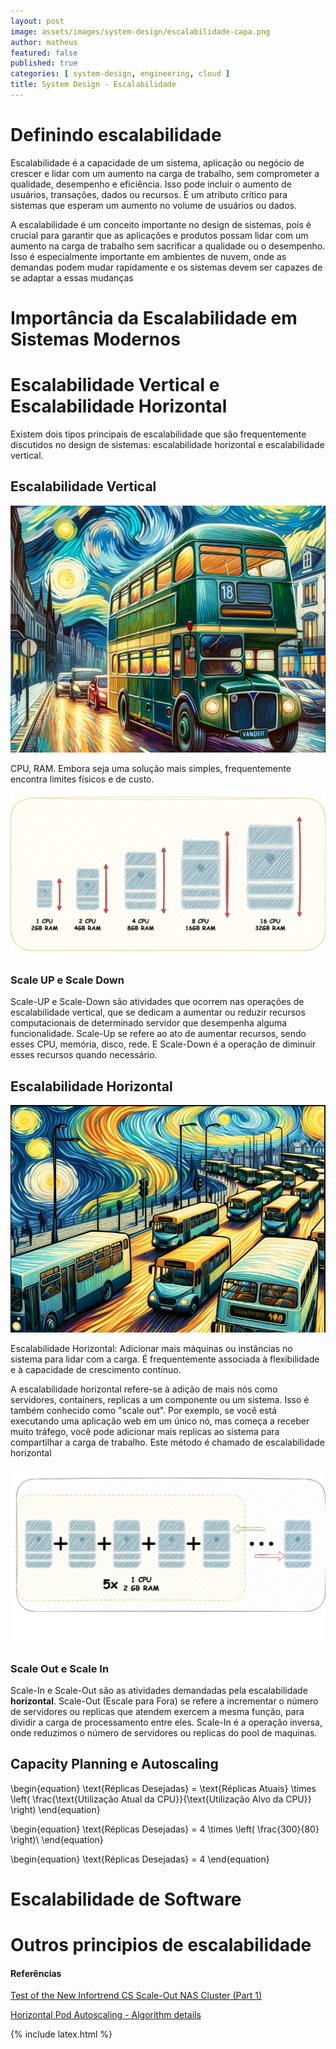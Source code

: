 ```yaml
---
layout: post
image: assets/images/system-design/escalabilidade-capa.png
author: matheus
featured: false
published: true
categories: [ system-design, engineering, cloud ]
title: System Design - Escalabilidade
---
```


# Definindo escalabilidade

Escalabilidade é a capacidade de um sistema, aplicação ou negócio de crescer e lidar com um aumento na carga de trabalho, sem comprometer a qualidade, desempenho e eficiência. Isso pode incluir o aumento de usuários, transações, dados ou recursos. É um atributo crítico para sistemas que esperam um aumento no volume de usuários ou dados.

A escalabilidade é um conceito importante no design de sistemas, pois é crucial para garantir que as aplicações e produtos possam lidar com um aumento na carga de trabalho sem sacrificar a qualidade ou o desempenho. Isso é especialmente importante em ambientes de nuvem, onde as demandas podem mudar rapidamente e os sistemas devem ser capazes de se adaptar a essas mudanças

# Importância da Escalabilidade em Sistemas Modernos

# Escalabilidade Vertical e Escalabilidade Horizontal

Existem dois tipos principais de escalabilidade que são frequentemente discutidos no design de sistemas: escalabilidade horizontal e escalabilidade vertical.

## Escalabilidade Vertical

![Escalabilidade Vertical](/assets/images/system-design/onibus-vertical.png)

CPU, RAM. Embora seja uma solução mais simples, frequentemente encontra limites físicos e de custo.

![Escalabilidade Vertical](/assets/images/system-design/scale-up.png)

### Scale UP e Scale Down

Scale-UP e Scale-Down são atividades que ocorrem nas operações de escalabilidade vertical, que se dedicam a aumentar ou reduzir recursos computacionais de determinado servidor que desempenha alguma funcionalidade. Scale-Up se refere ao ato de aumentar recursos, sendo esses CPU, memória, disco, rede. E Scale-Down é a operação de diminuir esses recursos quando necessário. 

## Escalabilidade Horizontal

![Escalabilidade Horizontal](/assets/images/system-design/onibus-horizontal.png)

Escalabilidade Horizontal: Adicionar mais máquinas ou instâncias no sistema para lidar com a carga. É frequentemente associada à flexibilidade e à capacidade de crescimento contínuo.

A escalabilidade horizontal refere-se à adição de mais nós como servidores, containers, replicas a um componente ou um sistema. Isso é também conhecido como "scale out". Por exemplo, se você está executando uma aplicação web em um único nó, mas começa a receber muito tráfego, você pode adicionar mais replicas ao sistema para compartilhar a carga de trabalho. Este método é chamado de escalabilidade horizontal 

![Escalabilidade Horizontal](/assets/images/system-design/scale-out.png)

### Scale Out e Scale In

Scale-In e Scale-Out são as atividades demandadas pela escalabilidade **horizontal**. Scale-Out (Escale para Fora) se refere a incrementar o número de servidores ou replicas que atendem exercem a mesma função, para dividir a carga de processamento entre eles. Scale-In é a operação inversa, onde reduzimos o número de servidores ou replicas do pool de maquinas.


## Capacity Planning e Autoscaling

\begin{equation} \text{Réplicas Desejadas} = \text{Réplicas Atuais} \times \left( \frac{\text{Utilização Atual da CPU}}{\text{Utilização Alvo da CPU}} \right) \end{equation} 


\begin{equation} \text{Réplicas Desejadas} = 4 \times \left( \frac{300\}{80\} \right)\ \end{equation} 


\begin{equation} \text{Réplicas Desejadas} = 4 \end{equation} 

# Escalabilidade de Software

# Outros principios de escalabilidade


#### Referências

[Test of the New Infortrend CS Scale-Out NAS Cluster (Part 1)](https://www.digistor.com.au/the-latest/cat/digistor-blog/post/test-new-infortrend-cs-scale-out-nas-cluster/)

[Horizontal Pod Autoscaling - Algorithm details](https://kubernetes.io/docs/tasks/run-application/horizontal-pod-autoscale/#algorithm-details)

{% include latex.html %}